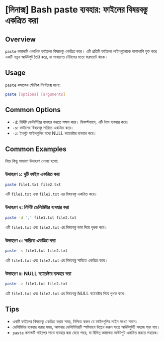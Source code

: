 # [লিনাক্স] Bash paste ব্যবহার: ফাইলের বিষয়বস্তু একত্রিত করা

## Overview
`paste` কমান্ডটি একাধিক ফাইলের বিষয়বস্তু একত্রিত করে। এটি প্রতিটি ফাইলের লাইনগুলোকে পাশাপাশি যুক্ত করে একটি নতুন আউটপুট তৈরি করে, যা সাধারণত টেবিলের মতো ফরম্যাটে থাকে।

## Usage
`paste` কমান্ডের মৌলিক সিনট্যাক্স হলো:

```bash
paste [options] [arguments]
```

## Common Options
- `-d`: নির্দিষ্ট ডেলিমিটার ব্যবহার করতে সক্ষম করে। ডিফল্টভাবে, এটি ট্যাব ব্যবহার করে।
- `-s`: ফাইলের বিষয়বস্তু সারিতে একত্রিত করে।
- `-z`: ইনপুট ফাইলগুলির মধ্যে NULL ক্যারেক্টার ব্যবহার করে।

## Common Examples
নিচে কিছু সাধারণ উদাহরণ দেওয়া হলো:

### উদাহরণ ১: দুটি ফাইল একত্রিত করা
```bash
paste file1.txt file2.txt
```
এটি `file1.txt` এবং `file2.txt` এর বিষয়বস্তু একত্রিত করে।

### উদাহরণ ২: নির্দিষ্ট ডেলিমিটার ব্যবহার করা
```bash
paste -d ',' file1.txt file2.txt
```
এটি `file1.txt` এবং `file2.txt` এর বিষয়বস্তু কমা দিয়ে পৃথক করে।

### উদাহরণ ৩: সারিতে একত্রিত করা
```bash
paste -s file1.txt file2.txt
```
এটি `file1.txt` এবং `file2.txt` এর বিষয়বস্তু সারিতে একত্রিত করে।

### উদাহরণ ৪: NULL ক্যারেক্টার ব্যবহার করা
```bash
paste -z file1.txt file2.txt
```
এটি `file1.txt` এবং `file2.txt` এর বিষয়বস্তু NULL ক্যারেক্টার দিয়ে পৃথক করে।

## Tips
- একটি ফাইলের বিষয়বস্তু একত্রিত করার সময়, নিশ্চিত করুন যে ফাইলগুলির লাইন সংখ্যা সমান।
- ডেলিমিটার ব্যবহার করার সময়, আপনার ডেলিমিটারটি স্পষ্টভাবে উল্লেখ করুন যাতে আউটপুটটি সহজে পড়া যায়।
- `paste` কমান্ডটি পাইপের সাথে ব্যবহার করা যেতে পারে, যা বিভিন্ন কমান্ডের আউটপুট একত্রিত করতে সহায়ক।